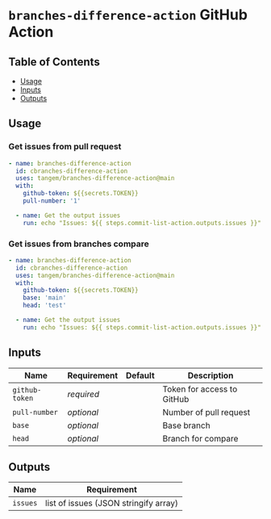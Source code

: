 # `branches-difference-action` GitHub Action

## Table of Contents

* [Usage](#usage)
* [Inputs](#inputs)
* [Outputs](#outputs)

## Usage

### Get issues from pull request
```yaml 
- name: branches-difference-action
  id: cbranches-difference-action
  uses: tangem/branches-difference-action@main
  with:
    github-token: ${{secrets.TOKEN}}
    pull-number: '1'

  - name: Get the output issues
    run: echo "Issues: ${{ steps.commit-list-action.outputs.issues }}"      
```

### Get issues from branches compare
```yaml 
- name: branches-difference-action
  id: cbranches-difference-action
  uses: tangem/branches-difference-action@main
  with:
    github-token: ${{secrets.TOKEN}}
    base: 'main'
    head: 'test'

  - name: Get the output issues
    run: echo "Issues: ${{ steps.commit-list-action.outputs.issues }}"      
```


## Inputs
| Name           | Requirement | Default | Description                      |
|----------------|-------------|---------|----------------------------------|
| `github-token` | _required_  |         | Token for access to GitHub       |
| `pull-number`  | _optional_  |         | Number of pull request           |
| `base`         | _optional_  |         | Base branch                      |
| `head`         | _optional_  |         | Branch for compare               |


## Outputs
| Name           | Requirement                           | 
|----------------|---------------------------------------|
| `issues`       | list of issues (JSON stringify array) |  
